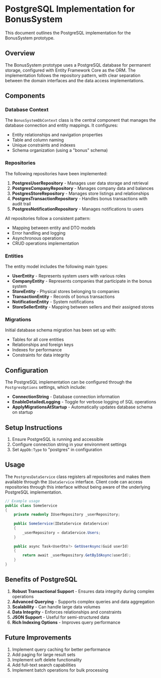 # PostgreSQL Implementation for BonusSystem

This document outlines the PostgreSQL implementation for the BonusSystem prototype.

## Overview

The BonusSystem prototype uses a PostgreSQL database for permanent storage, configured with Entity Framework Core as the ORM. The implementation follows the repository pattern, with clear separation between the domain interfaces and the data access implementations.

## Components

### Database Context

The `BonusSystemDbContext` class is the central component that manages the database connection and entity mappings. It configures:

- Entity relationships and navigation properties
- Table and column naming
- Unique constraints and indexes
- Schema organization (using a "bonus" schema)

### Repositories

The following repositories have been implemented:

1. **PostgresUserRepository** - Manages user data storage and retrieval
2. **PostgresCompanyRepository** - Manages company data and balances
3. **PostgresStoreRepository** - Manages store listings and relationships
4. **PostgresTransactionRepository** - Handles bonus transactions with audit trail
5. **PostgresNotificationRepository** - Manages notifications to users

All repositories follow a consistent pattern:
- Mapping between entity and DTO models
- Error handling and logging
- Asynchronous operations
- CRUD operations implementation

### Entities

The entity model includes the following main types:

- **UserEntity** - Represents system users with various roles
- **CompanyEntity** - Represents companies that participate in the bonus system
- **StoreEntity** - Physical stores belonging to companies
- **TransactionEntity** - Records of bonus transactions
- **NotificationEntity** - System notifications
- **StoreSellerEntity** - Mapping between sellers and their assigned stores

### Migrations

Initial database schema migration has been set up with:

- Tables for all core entities
- Relationships and foreign keys
- Indexes for performance
- Constraints for data integrity

## Configuration

The PostgreSQL implementation can be configured through the `PostgresOptions` settings, which include:

- **ConnectionString** - Database connection information
- **EnableDetailedLogging** - Toggle for verbose logging of SQL operations
- **ApplyMigrationsAtStartup** - Automatically updates database schema on startup

## Setup Instructions

1. Ensure PostgreSQL is running and accessible
2. Configure connection string in your environment settings
3. Set `AppDb:Type` to "postgres" in configuration

## Usage

The `PostgresDataService` class registers all repositories and makes them available through the `IDataService` interface. Client code can access repositories through this interface without being aware of the underlying PostgreSQL implementation.

```csharp
// Example usage
public class SomeService
{
    private readonly IUserRepository _userRepository;
    
    public SomeService(IDataService dataService)
    {
        _userRepository = dataService.Users;
    }
    
    public async Task<UserDto?> GetUserAsync(Guid userId)
    {
        return await _userRepository.GetByIdAsync(userId);
    }
}
```

## Benefits of PostgreSQL

1. **Robust Transactional Support** - Ensures data integrity during complex operations
2. **Advanced Querying** - Supports complex queries and data aggregation
3. **Scalability** - Can handle large data volumes
4. **Data Integrity** - Enforces relationships and constraints
5. **JSON Support** - Useful for semi-structured data
6. **Rich Indexing Options** - Improves query performance

## Future Improvements

1. Implement query caching for better performance
2. Add paging for large result sets
3. Implement soft delete functionality
4. Add full-text search capabilities
5. Implement batch operations for bulk processing
